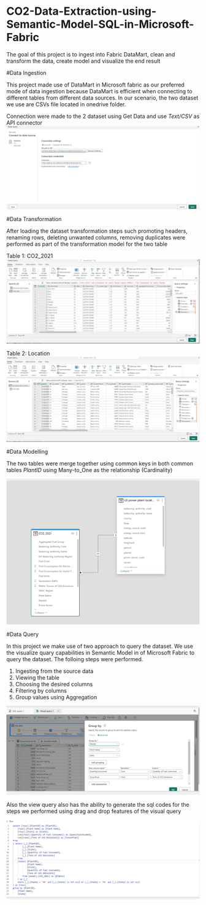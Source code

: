 # CO2-Data-Extraction-using-Semantic-Model-SQL-in-Microsoft-Fabric

The goal of this project is to ingest into Fabric DataMart, clean and transform the data, create model and visualize the end result

#Data Ingestion 

This project made use of DataMart in Microsoft fabric as our preferred mode of data ingestion because DataMart is efficient when connecting to different tables from different data sources. In our scenario, the two dataset we use are CSVs file located in onedrive folder.  

Connection were made to the 2 dataset using Get Data and use *Text/CSV* as API connector
![Getting the Data](https://github.com/Ainaganiu/CO2-Data-Extraction-using-Semantic-Model-SQL-in-Microsoft-Fabric/blob/main/Pictures/ingestion.png)

#Data Transformation

After loading the dataset transformation steps such promoting headers, renaming rows, deleting unwanted columns, removing duplicates were performed as part of the transformation model for the two table

Table 1: CO2_2021
![Table 1](https://github.com/Ainaganiu/CO2-Data-Extraction-using-Semantic-Model-SQL-in-Microsoft-Fabric/blob/main/Pictures/table1.png)

Table 2: Location
![Table 2](https://github.com/Ainaganiu/CO2-Data-Extraction-using-Semantic-Model-SQL-in-Microsoft-Fabric/blob/main/Pictures/table2.png)

#Data Modelling

The two tables were merge together using common keys in both common tables *PlantID* using Many-to_One as the relationship (Cardinality)

![model](https://github.com/Ainaganiu/CO2-Data-Extraction-using-Semantic-Model-SQL-in-Microsoft-Fabric/blob/main/Pictures/model.png)

#Data Query

In this project we make use of two approach to query the dataset. We use the visualize quary capabilities in Semantic Model in of Microsoft Fabric to query the dataset. The folloing steps were performed.
1. Ingesting from the source data
2. Viewing the table
3. Choosing the desired columns
4. Filtering by columns
5. Group values using Aggregation

![visual Query 1](https://github.com/Ainaganiu/CO2-Data-Extraction-using-Semantic-Model-SQL-in-Microsoft-Fabric/blob/main/Pictures/visualquery1.png)

Also the view query also has the ability to generate the sql codes for the steps we performed using drag and drop features of the visual query

![sql codes](https://github.com/Ainaganiu/CO2-Data-Extraction-using-Semantic-Model-SQL-in-Microsoft-Fabric/blob/main/Pictures/sqlcodes.png)
